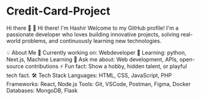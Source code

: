 # Credit-Card-Project

Hi there 👋
👋 Hi there! I'm Hashir
Welcome to my GitHub profile! I'm a passionate developer who loves building innovative projects, solving real-world problems, and continuously learning new technologies.

💡 About Me
🔭 Currently working on: Webdeveloper
🌱 Learning: python, Next.js, Machine Learning
💬 Ask me about: Web development, APIs, open-source contributions
⚡ Fun fact: Show a hobby, hidden talent, or playful tech fact.
🛠️ Tech Stack
Languages: HTML, CSS, JavaScript, PHP  
Frameworks: React, Node.js 
Tools: Git, VSCode, Postman, Figma, Docker  
Databases:  MongoDB, Flask
